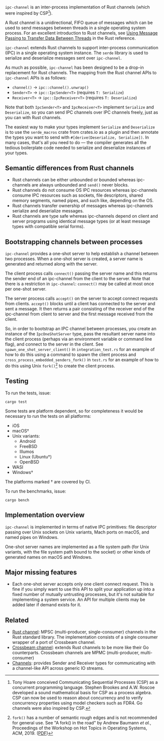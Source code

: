 `ipc-channel` is an inter-process implementation of Rust channels (which were inspired by CSP[^CSP]).

A Rust channel is a unidirectional, FIFO queue of messages which can be used to send messages between threads in a single operating system process.
For an excellent introduction to Rust channels, see [Using Message Passing to Transfer Data Between Threads](https://doc.rust-lang.org/stable/book/ch16-02-message-passing.html) in the Rust reference.

`ipc-channel` extends Rust channels to support inter-process communication (IPC) in a single operating system instance. The `serde` library is used to serialize and deserialize messages sent over `ipc-channel`.

As much as possible, `ipc-channel` has been designed to be a drop-in replacement for Rust channels. The mapping from the Rust channel APIs to `ipc-channel` APIs is as follows:

- `channel()` → `ipc::channel().unwrap()`
- `Sender<T>` → `ipc::IpcSender<T>` (requires `T: Serialize`)
- `Receiver<T>` → `ipc::IpcReceiver<T>` (requires `T: Deserialize`)

Note that both `IpcSender<T>` and `IpcReceiver<T>` implement `Serialize` and `Deserialize`, so you can send IPC channels over IPC channels freely, just as you can with Rust channels.

The easiest way to make your types implement `Serialize` and `Deserialize` is to use the `serde_macros` crate from crates.io as a plugin and then annotate the types you want to send with `#[derive(Deserialize, Serialize])`. In many cases, that's all you need to do — the compiler generates all the tedious boilerplate code needed to serialize and deserialize instances of your types.

## Semantic differences from Rust channels

- Rust channels can be either unbounded or bounded whereas ipc-channels are always unbounded and `send()` never blocks.
- Rust channels do not consume OS IPC resources whereas ipc-channels consume IPC resources such as sockets, file descriptors, shared memory segments, named pipes, and such like, depending on the OS.
- Rust channels transfer ownership of messages whereas ipc-channels serialize and deserialize messages.
- Rust channels are type safe whereas ipc-channels depend on client and server programs using identical message types (or at least message types with compatible serial forms).

## Bootstrapping channels between processes

`ipc-channel` provides a one-shot server to help establish a channel between two processes. When a one-shot server is created, a server name is generated and returned along with the server.

The client process calls `connect()` passing the server name and this returns the sender end of an ipc-channel from
the client to the server. Note that there is a restriction in `ipc-channel`: `connect()` may be called at most once per one-shot server.

The server process calls `accept()` on the server to accept connect requests from clients. `accept()` blocks until a client has connected to the server and sent a message. It then returns a pair consisting of the receiver end of the ipc-channel from client to server and the first message received from the client.

So, in order to bootstrap an IPC channel between processes, you create an instance of the `IpcOneShotServer` type, pass the resultant server name into the client process (perhaps via an environment variable or command line flag), and connect to the server in the client. See `spawn_one_shot_server_client()` in `integration_test.rs` for an example of how to do this using a command to spawn the client process and `cross_process_embedded_senders_fork()` in `test.rs` for an example of how to do this using Unix `fork()`[^fork] to create the client process.

## Testing

To run the tests, issue:

```console
cargo test
```

Some tests are platform dependent, so for completeness it would be necessary to run the tests on all platforms:

- iOS
- macOS†
- Unix variants:
  - Android
  - FreeBSD
  - Illumos
  - Linux (Ubuntu†)
  - OpenBSD
- WASI
- Windows†

The platforms marked † are covered by CI.

To run the benchmarks, issue:

```console
cargo bench
```

## Implementation overview

`ipc-channel` is implemented in terms of native IPC primitives: file descriptor passing over Unix sockets on Unix variants, Mach ports on macOS, and named pipes on Windows.

One-shot server names are implemented as a file system path (for Unix variants, with the file system path bound to the socket) or other kinds of generated names on macOS and Windows.

## Major missing features

- Each one-shot server accepts only one client connect request. This is fine if you simply want to use this API to split your application up into a fixed number of mutually untrusting processes, but it's not suitable for implementing a system service. An API for multiple clients may be added later if demand exists for it.

## Related

- [Rust channel](https://doc.rust-lang.org/std/sync/mpsc/index.html): MPSC (multi-producer, single-consumer) channels in the Rust standard library. The implementation
  consists of a single consumer wrapper of a port of Crossbeam channel.
- [Crossbeam channel](https://github.com/crossbeam-rs/crossbeam/tree/master/crossbeam-channel): extends Rust channels to be more like their Go counterparts. Crossbeam channels are MPMC (multi-producer, multi-consumer)
- [Channels](https://docs.rs/channels/latest/channels/): provides Sender and Receiver types for communicating with a channel-like API across generic IO streams.

[^CSP]:
    Tony Hoare conceived Communicating Sequential Processes (CSP) as a concurrent programming language.
    Stephen Brookes and A.W. Roscoe developed a sound mathematical basis for CSP as a process algebra.
    CSP can now be used to reason about concurrency and to verify concurrency properties using model checkers such as FDR4.
    Go channels were also inspired by CSP.

[^fork]: `fork()` has a number of semantic rough edges and is not recommended for general use. See "A fork() in the road" by Andrew Baumann _et al._, Proceedings of the Workshop on Hot Topics in Operating Systems, ACM, 2019. ([PDF](https://www.microsoft.com/en-us/research/uploads/prod/2019/04/fork-hotos19.pdf))
